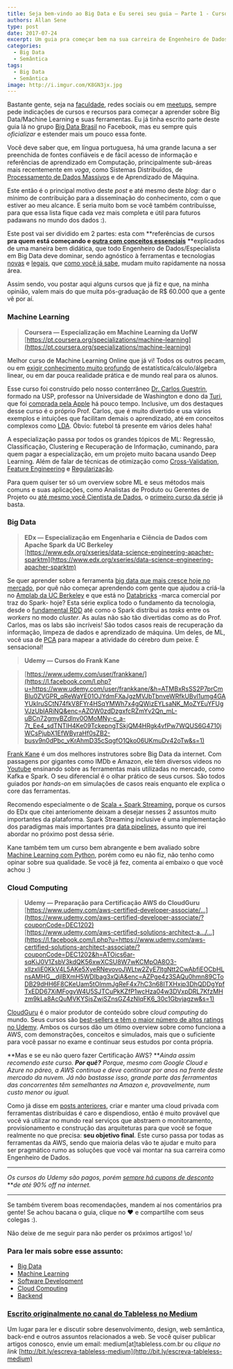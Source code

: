 ```yaml
---
title: Seja bem-vindo ao Big Data e Eu serei seu guia — Parte 1 - Cursos
authors: Allan Sene
type: post
date: 2017-07-24
excerpt: Um guia pra começar bem na sua carreira de Engenheiro de Dados/Especialista Big Data, sem gastar rios de dinheiro.
categories:
  - Big Data
  - Semântica
tags:
  - Big Data
  - Semântica
image: http://i.imgur.com/K8GN3jx.jpg
---
```


Bastante gente, seja na
[faculdade](http://www.dcc.ufmg.br/dcc/), redes sociais ou em
[meetups](https://www.meetup.com/Meetup-de-Machine-Learning-Belo-Horizonte/),
sempre pede indicações de cursos e recursos para começar a aprender sobre Big
Data/Machine Learning e suas ferramentas. Eu já tinha escrito parte deste guia
lá no grupo [Big Data Brasil](https://www.facebook.com/groups/bigdatabrasil/) no
Facebook, mas eu sempre quis *oficializar* e estender mais um pouco essa fonte.

Você deve saber que, em língua portuguesa, há uma grande lacuna a ser preenchida
de fontes confiáveis e de fácil acesso de informação e referências de
aprendizado em Computação, principalmente sub-áreas mais recentemente em *voga*,
como Sistemas Distribuídos, de [Processamento de Dados
Massivos](https://en.wikipedia.org/wiki/Big_data) e de Aprendizado de Máquina.

Este então é o principal motivo deste *post* e até mesmo deste *blog*: dar o
mínimo de contribuição para a disseminação do conhecimento, com o que estiver ao
meu alcance. E seria muito bom se você também contribuísse, para que essa lista
fique cada vez mais completa e útil para futuros padawans no mundo dos dados :).

Este post vai ser dividido em 2 partes: esta com **referências de cursos **pra
quem está começando e [outra com conceitos
essenciais](https://medium.com/@allansenne/seja-bem-vindo-ao-big-data-e-eu-serei-seu-guia-parte-2-enfrentando-um-problema-d2c20278095)**
**explicados de uma maneira bem didática, que todo Engenheiro de
Dados/Especialista em Big Data deve dominar, sendo agnóstico à ferramentas e
tecnologias
[novas](https://medium.com/@allansenne/destrua-seu-data-warehouse-f362ae6e4460)
e
[legais](https://medium.com/@allansenne/recomendaÃ§Ã£o-de-textos-sem-dor-de-cabeÃ§a-teoria-e-prÃ¡tica-com-elasticsearch-ea91c231146a),
que [como você já
sabe](https://medium.com/@allansenne/as-verdades-que-o-mercado-brasileiro-e-vocÃª-precisam-ouvir-sobre-big-data-9fb6f8d5b9d3),
mudam muito rapidamente na nossa área.

Assim sendo, vou postar aqui alguns cursos que já fiz e que, na minha opinião,
valem mais do que muita pós-graduação de R$ 60.000 que a gente vê por aí.

### Machine Learning

> **Coursera — Especialização em Machine Learning da UofW**<br>
> [https://pt.coursera.org/specializations/machine-learning](https://pt.coursera.org/specializations/machine-learning)

Melhor curso de Machine Learning Online que já vi! Todos os outros pecam, ou em
[exigir conhecimento muito
profundo](https://www.coursera.org/learn/machine-learning) de
estatística/cálculo/álgebra linear, ou em dar pouca realidade prática e de mundo
real para os alunos.

Esse curso foi construído pelo nosso conterrâneo [Dr. Carlos
Guestrin](https://www.linkedin.com/in/carlos-guestrin-5352a869/), formado na
USP, professor na Universidade de Washington e dono da
[Turi](https://turi.com/), que foi [comprada pela
Apple](https://techcrunch.com/2016/08/05/apple-acquires-turi-a-machine-learning-company/)
há pouco tempo. Inclusive, um dos destaques desse curso é o próprio Prof.
Carlos, que é muito divertido e usa vários exemplos e intuições que facilitam
demais o aprendizado, até em conceitos complexos como
[LDA](https://en.wikipedia.org/wiki/Latent_Dirichlet_allocation). Óbvio: futebol
tá presente em vários deles haha!

A especialização passa por todos os grandes tópicos de ML: Regressão,
Classificação, Clustering e Recuperação de Informação, cuminando, para quem
pagar a especialização, em um projeto muito bacana usando Deep Learning. Além de
falar de técnicas de otimização como
[Cross-Validation](https://pt.wikipedia.org/wiki/ValidaÃ§Ã£o_cruzada), [Feature
Engineering](https://en.wikipedia.org/wiki/Feature_engineering) e
[Regularização](https://en.wikipedia.org/wiki/Lasso_(statistics)).

Para quem quiser ter só um overview sobre ML e seus métodos mais comuns e suas
aplicações, como Analistas de Produto ou Gerentes de Projeto ou [até mesmo você
Cientista de
Dados](http://ericbrown.com/you-probably-dont-need-machine-learning.htm), o
[primeiro curso da série](https://www.coursera.org/learn/ml-foundations) já
basta.

### Big Data

> **EDx — Especialização em Engenharia e Ciência de Dados com Apache Spark da UC
> Berkeley**<br>
[https://www.edx.org/xseries/data-science-engineering-apacher-sparktm](https://www.edx.org/xseries/data-science-engineering-apacher-sparktm)

Se quer aprender sobre a ferramenta [big data que mais cresce hoje no
mercado](http://veekaybee.github.io/strata/), por quê não começar aprendendo com
gente que ajudou a criá-la no [Amplab da UC
Berkeley](https://amplab.cs.berkeley.edu/) e que está no
[Databricks](https://databricks.com/) -marca comercial por traz do Spark- hoje?
Esta série explica todo o fundamento da tecnologia, desde o [fundamental
RDD](http://spark.apache.org/docs/latest/programming-guide.html#rdd-persistence)
até como o Spark distribui as *tasks* entre os *workers* no modo *cluster*. As
aulas não são tão divertidas como as do Prof. Carlos, mas os labs são incríveis!
São todos casos reais de recuperação da informação, limpeza de dados e
aprendizado de máquina. Um deles, de ML, você usa de
[PCA](https://en.wikipedia.org/wiki/Principal_component_analysis) para mapear a
atividade do cérebro dum peixe. É sensacional!

> **Udemy — Cursos do Frank Kane**

> [https://www.udemy.com/user/frankkane/](https://l.facebook.com/l.php?u=https://www.udemy.com/user/frankkane/&h=ATMBxRsSS2P7prCmBlu0ZVGPR_qReWaYE01OJYdmFXaJgzMVJbTbnveWRfkUBvl1umg4GAYUkIruSCtN74fkV8FYr4HSqYMWh7x4gQWizEYLsaNK_MoZYEuYFUgVJzUblARiNQ&enc=AZOW0zdDzgxfcRZmYv2Qn_mL-uBCn72gmyBZdlnv0OMoMNy-c_a-7t_Ee4_sdTNTlH4Ke09TckepngTSkjQM4HRgk4vfPw7WQUS6G4710jWCsPjubX1EfWByraHf0sZB2-busv9n0dPbc_vKrAhmD35cSqgfO1Qko06UKmuDv42oTw&s=1)

[Frank Kane](https://www.linkedin.com/in/frank-kane-76443417/) é um dos melhores
instrutores sobre Big Data da internet. Com passagens por gigantes como IMDb e
Amazon, ele têm diversos videos no
[Youtube](https://www.youtube.com/user/kanefrank) ensinando sobre as ferramentas
mais utilizadas no mercado, como Kafka e Spark. O seu diferencial é o olhar
prático de seus cursos. São todos guiados por *hands-on* em simulações de casos
reais enquanto ele explica o core das ferramentas.

Recomendo especialmente o de [Scala + Spark
Streaming](https://www.udemy.com/taming-big-data-with-spark-streaming-hands-on/?couponCode=STREAMINGWEB)**,**
porque os cursos do EDx que citei anteriomente deixam a desejar nesses 2
assuntos muito importantes da plataforma. Spark Streaming inclusive é uma
implementação dos paradigmas mais importantes pra [data
pipelines](http://radar.oreilly.com/2015/09/three-best-practices-for-building-successful-data-pipelines.html),
assunto que irei abordar no próximo post dessa série.

Kane também tem um curso bem abrangente e bem avaliado sobre [Machine Learning
com
Python](https://www.udemy.com/data-science-and-machine-learning-with-python-hands-on/),
porém como eu não fiz, não tenho como opinar sobre sua qualidade. Se você já
fez, comenta aí embaixo o que você achou :)

### Cloud Computing

> **Udemy — Preparação para Certificação AWS do CloudGuru**<br>
> [https://www.udemy.com/aws-certified-developer-associate/…](https://www.udemy.com/aws-certified-developer-associate/?couponCode=DEC1202)<br>
[https://www.udemy.com/aws-certified-solutions-architect-a…/…](https://l.facebook.com/l.php?u=https://www.udemy.com/aws-certified-solutions-architect-associate/?couponCode=DEC1202&h=ATOics6ar-sqKiJ0V1ZsbV3kdQK56xwXCSU8W7wKCMpOA8O3-xllzxliE0KkV4L5AKe5XyeRNevovoJWLtw2ZyE7ltgNtt2CwAbfiEOCbHLnsAMHG__djlBXmH5WDIbag3xQiA&enc=AZPge4z3SAQu0hmn89CToDB29dHH6F8CKeUam5tOlmmJgReF4x7hC3n68ITXHxjp3DhQDDgYpfTxEDD67XiMFogvW4U5SJTCuPkKZfP1wcHza04w3DVxpDRL7KfzMHzm9kLa8AcQuMVKYSjsZwiSZnsGZ4zNlqFK6_30c1Gbvjagzw&s=1)

[CloudGuru](https://acloud.guru/) é o maior produtor de conteúdo sobre c*loud
computing* do mundo. Seus cursos são [best-sellers e têm o maior número de altos
ratings no Udemy](https://www.udemy.com/courses/it-and-software/). Ambos os
cursos dão um ótimo overview sobre como funciona a AWS, com demonstrações,
conceitos e simulados, mais que o suficiente para você passar no exame e
continuar seus estudos por conta própria.

**Mas e se eu não quero fazer Certificação AWS? ***Ainda assim recomendo este
curso. ***Por quê?*** Porque, mesmo com Google Cloud e Azure no páreo, a AWS
continua e deve continuar por anos na frente deste mercado da nuvem. Já não
bastasse isso, grande parte das ferramentas das concorrentes têm semelhantes na
Amazon e, provavelmente, num custo menor ou igual.*

Como já disse em [posts
anteriores](https://medium.com/@allansenne/destrua-seu-data-warehouse-f362ae6e4460),
criar e manter uma cloud privada com ferramentas distribuídas é caro e
dispendioso, então é muito provável que você vá utilizar no mundo real serviços
que abstraem o monitoramento, provisionamento e construção das arquiteturas para
que você se foque realmente no que precisa: **seu objetivo final**. Este curso
passa por todas as ferramentas da AWS, sendo que maioria delas vão te ajudar e
muito para ser pragmático rumo as soluções que você vai montar na sua carreira
como Engenheiro de Dados.

*****

*Os cursos do Udemy são pagos, porém *[sempre há cupons de
desconto](https://www.google.com.br/search?q=udemy+coupon&oq=udemy+cup)** ***de
até 90% off na internet.*

*****

Se também tiverem boas recomendações, mandem aí nos comentários pra gente! Se
achou bacana o guia, clique no ❤ e compartilhe com seus colegas :).

Não deixe de me seguir para não perder os próximos artigos! \o/

### Para ler mais sobre esse assunto:
* [Big Data](https://medium.com/tag/big-data?source=post)
* [Machine Learning](https://medium.com/tag/machine-learning?source=post)
* [Software Development](https://medium.com/tag/software-development?source=post)
* [Cloud Computing](https://medium.com/tag/cloud-computing?source=post)
* [Backend](https://medium.com/tag/backend?source=post)


### [Escrito originalmente no canal do Tableless no Medium](https://medium.com/tableless?source=footer_card)

Um lugar para ler e discutir sobre desenvolvimento, design, web semântica,
back-end e outros assuntos relacionados a web. Se você quiser publicar artigos
conosco, envie um email: medium[at]tableless.com.br ou *clique no link*
[http://bit.ly/escreva-tableless-medium](http://bit.ly/escreva-tableless-medium)
